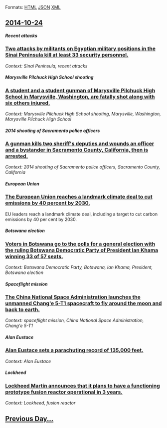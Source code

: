 
Formats: [HTML](2014/10/24/index.html)  [JSON](2014/10/24/index.json)  [XML](2014/10/24/index.xml)  

## [2014-10-24](/news/2014/10/24/index.md)

##### Recent attacks
### [Two attacks by militants on Egyptian military positions in the Sinai Peninsula kill at least 33 security personnel. ](/news/2014/10/24/two-attacks-by-militants-on-egyptian-military-positions-in-the-sinai-peninsula-kill-at-least-33-security-personnel.md)
_Context: Sinai Peninsula, recent attacks_

##### Marysville Pilchuck High School shooting
### [A student and a student gunman of Marysville Pilchuck High School in Marysville, Washington, are fatally shot along with six others injured. ](/news/2014/10/24/a-student-and-a-student-gunman-of-marysville-pilchuck-high-school-in-marysville-washington-are-fatally-shot-along-with-six-others-injured.md)
_Context: Marysville Pilchuck High School shooting, Marysville, Washington, Marysville Pilchuck High School_

##### 2014 shooting of Sacramento police officers
### [A gunman kills two sheriff's deputies and wounds an officer and a bystander in Sacramento County, California, then is arrested. ](/news/2014/10/24/a-gunman-kills-two-sheriff-s-deputies-and-wounds-an-officer-and-a-bystander-in-sacramento-county-california-then-is-arrested.md)
_Context: 2014 shooting of Sacramento police officers, Sacramento County, California_

##### European Union
### [The European Union reaches a landmark climate deal to cut emissions by 40 percent by 2030. ](/news/2014/10/24/the-european-union-reaches-a-landmark-climate-deal-to-cut-emissions-by-40-percent-by-2030.md)
EU leaders reach a landmark climate deal, including a target to cut carbon emissions by 40 per cent by 2030.

##### Botswana election
### [Voters in Botswana go to the polls for a general election with the ruling Botswana Democratic Party of President Ian Khama winning 33 of 57 seats. ](/news/2014/10/24/voters-in-botswana-go-to-the-polls-for-a-general-election-with-the-ruling-botswana-democratic-party-of-president-ian-khama-winning-33-of-57.md)
_Context: Botswana Democratic Party, Botswana, Ian Khama, President, Botswana election_

##### Spaceflight mission
### [The China National Space Administration launches the unmanned Chang'e 5-T1 spacecraft to fly around the moon and back to earth. ](/news/2014/10/24/the-china-national-space-administration-launches-the-unmanned-chang-e-5-t1-spacecraft-to-fly-around-the-moon-and-back-to-earth.md)
_Context: spaceflight mission, China National Space Administration, Chang'e 5-T1_

##### Alan Eustace
### [Alan Eustace sets a parachuting record of 135,000 feet. ](/news/2014/10/24/alan-eustace-sets-a-parachuting-record-of-135-000-feet.md)
_Context: Alan Eustace_

##### Lockheed
### [Lockheed Martin announces that it plans to have a functioning prototype fusion reactor operational in 3 years. ](/news/2014/10/24/lockheed-martin-announces-that-it-plans-to-have-a-functioning-prototype-fusion-reactor-operational-in-3-years.md)
_Context: Lockheed, fusion reactor_

## [Previous Day...](/news/2014/10/23/index.md)

